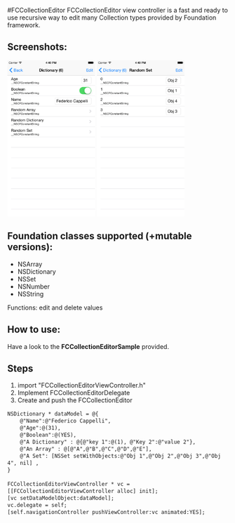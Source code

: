 #FCCollectionEditor
FCCollectionEditor view controller is a fast and ready to use recursive way to edit many Collection types provided by Foundation framework.

## Screenshots:

<img src="https://github.com/federicocappelli/FCCollectionEditor/blob/master/Screenshots/screenshot1.png?raw=true" alt="Screenshot 1" width="200"> <img src="https://github.com/federicocappelli/FCCollectionEditor/blob/master/Screenshots/screenshot2.png?raw=true" alt="Screenshot 2" width="200">

## Foundation classes supported (+mutable versions):
 * NSArray
 * NSDictionary
 * NSSet
 * NSNumber
 * NSString


Functions: edit and delete values

## How to use:
Have a look to the **FCCollectionEditorSample** provided.

## Steps
 1. import "FCCollectionEditorViewController.h"
 2. Implement FCCollectionEditorDelegate
 3. Create and push the FCCollectionEditor

```
NSDictionary * dataModel = @{
    @"Name":@"Federico Cappelli",
    @"Age":@(31),
    @"Boolean":@(YES),
    @"A Dictionary" : @{@"key 1":@(1), @"Key 2":@"value 2"},
    @"An Array" : @[@"A",@"B",@"C",@"D",@"E"],
    @"A Set": [NSSet setWithObjects:@"Obj 1",@"Obj 2",@"Obj 3",@"Obj 4", nil] ,
}

FCCollectionEditorViewController * vc = [[FCCollectionEditorViewController alloc] init];
[vc setDataModelObject:dataModel];
vc.delegate = self;
[self.navigationController pushViewController:vc animated:YES];
```